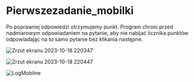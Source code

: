 # Pierwszezadanie_mobilki
Po poprawnej odpowiedzi otrzymujemy punkt. Program chroni przed nadmiarowym odpowiadaniem na pytanie, aby nie nabijać licznika punktów
odpowiadając na to samo pytanie bez klikania następne.


![Zrzut ekranu 2023-10-18 220347](https://github.com/Lisu02/Pierwszezadanie_mobilki/assets/104763694/850fa871-e1de-4f14-8315-6165f3b94fc3)

![Zrzut ekranu 2023-10-18 220447](https://github.com/Lisu02/Pierwszezadanie_mobilki/assets/104763694/8d96d463-fb7c-47ac-b039-4f5ef7bef6f1)

![LogMobilne](https://github.com/Lisu02/Pierwszezadanie_mobilki/assets/104763694/aaf55c1c-aeb2-4a2a-aac6-3cb7047f7079)
